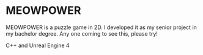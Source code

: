 # MEOWPOWER
MEOWPOWER is a puzzle game in 2D. I developed it as my senior project in my bachelor degree. Any one coming to see this, please try!

C++ and Unreal Engine 4
